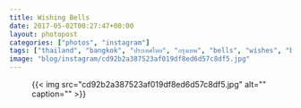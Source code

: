 ```yaml
---
title: Wishing Bells
date: 2017-05-02T00:27:47+00:00
layout: photopost
categories: ["photos", "instagram"]
tags: ["thailand", "bangkok", "ประเทศไทย", "กรุงเทพ", "bells", "wishes", "blackandwhite", "❤️", "templeofthedawn", "watarun", "วัดอรุณราชวรารามราชวรมหาวิหาร", "thonburi", "bangkokyai", "chaophraya", "latergram"]
image: "blog/instagram/cd92b2a387523af019df8ed6d57c8df5.jpg"
---
```


<figure class="photo photo--square">
  {{< img src="cd92b2a387523af019df8ed6d57c8df5.jpg" alt="" caption="" >}}

</figure>



